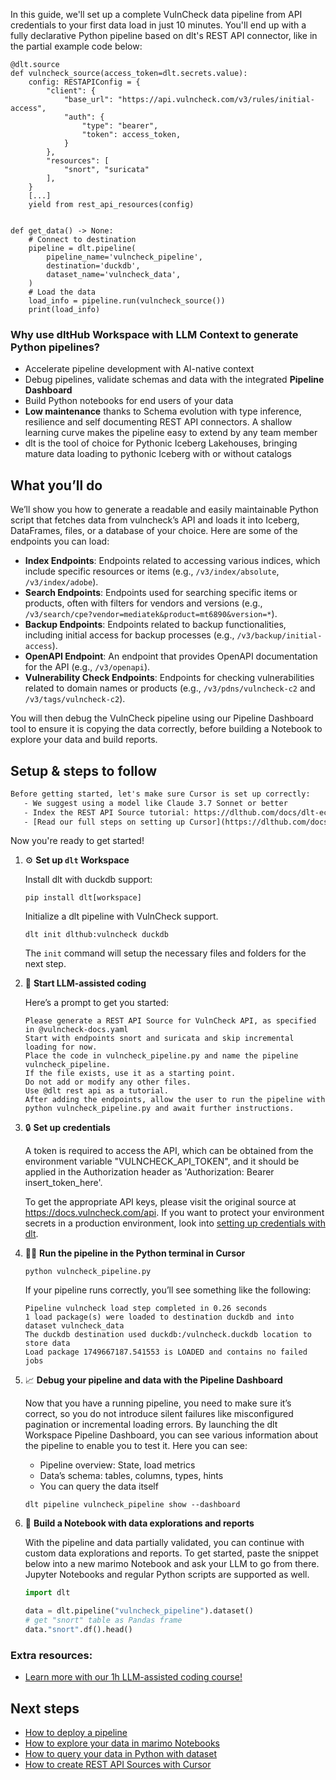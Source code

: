 In this guide, we'll set up a complete VulnCheck data pipeline from API credentials to your first data load in just 10 minutes. You'll end up with a fully declarative Python pipeline based on dlt's REST API connector, like in the partial example code below:

```python-outcome
@dlt.source
def vulncheck_source(access_token=dlt.secrets.value):
    config: RESTAPIConfig = {
        "client": {
            "base_url": "https://api.vulncheck.com/v3/rules/initial-access",
            "auth": {
                "type": "bearer",
                "token": access_token,
            }
        },
        "resources": [
            "snort", "suricata"
        ],
    }
    [...]
    yield from rest_api_resources(config)


def get_data() -> None:
    # Connect to destination
    pipeline = dlt.pipeline(
        pipeline_name='vulncheck_pipeline',
        destination='duckdb',
        dataset_name='vulncheck_data', 
    )
    # Load the data
    load_info = pipeline.run(vulncheck_source())
    print(load_info) 
```

### Why use dltHub Workspace with LLM Context to generate Python pipelines?

- Accelerate pipeline development with AI-native context
- Debug pipelines, validate schemas and data with the integrated **Pipeline Dashboard**
- Build Python notebooks for end users of your data
- **Low maintenance** thanks to Schema evolution with type inference, resilience and self documenting REST API connectors. A shallow learning curve makes the pipeline easy to extend by any team member
- dlt is the tool of choice for Pythonic Iceberg Lakehouses, bringing mature data loading to pythonic Iceberg with or without catalogs

## What you’ll do

We’ll show you how to generate a readable and easily maintainable Python script that fetches data from vulncheck’s API and loads it into Iceberg, DataFrames, files, or a database of your choice. Here are some of the endpoints you can load:

- **Index Endpoints**: Endpoints related to accessing various indices, which include specific resources or items (e.g., `/v3/index/absolute`, `/v3/index/adobe`).
- **Search Endpoints**: Endpoints used for searching specific items or products, often with filters for vendors and versions (e.g., `/v3/search/cpe?vendor=mediatek&product=mt6890&version=*`).
- **Backup Endpoints**: Endpoints related to backup functionalities, including initial access for backup processes (e.g., `/v3/backup/initial-access`).
- **OpenAPI Endpoint**: An endpoint that provides OpenAPI documentation for the API (e.g., `/v3/openapi`).
- **Vulnerability Check Endpoints**: Endpoints for checking vulnerabilities related to domain names or products (e.g., `/v3/pdns/vulncheck-c2` and `/v3/tags/vulncheck-c2`).

You will then debug the VulnCheck pipeline using our Pipeline Dashboard tool to ensure it is copying the data correctly, before building a Notebook to explore your data and build reports.

## Setup & steps to follow

```default
Before getting started, let's make sure Cursor is set up correctly:
   - We suggest using a model like Claude 3.7 Sonnet or better
   - Index the REST API Source tutorial: https://dlthub.com/docs/dlt-ecosystem/verified-sources/rest_api/ and add it to context as **@dlt rest api**
   - [Read our full steps on setting up Cursor](https://dlthub.com/docs/dlt-ecosystem/llm-tooling/cursor-restapi#23-configuring-cursor-with-documentation)
```

Now you're ready to get started!

1. ⚙️ **Set up `dlt` Workspace**
    
    Install dlt with duckdb support:
    ```shell
    pip install dlt[workspace]
    ```

    Initialize a dlt pipeline with VulnCheck support.
    ```shell
    dlt init dlthub:vulncheck duckdb
    ```

    The `init` command will setup the necessary files and folders for the next step.
    
2. 🤠 **Start LLM-assisted coding**
    
    Here’s a prompt to get you started:
    
    ```prompt
    Please generate a REST API Source for VulnCheck API, as specified in @vulncheck-docs.yaml 
    Start with endpoints snort and suricata and skip incremental loading for now. 
    Place the code in vulncheck_pipeline.py and name the pipeline vulncheck_pipeline. 
    If the file exists, use it as a starting point. 
    Do not add or modify any other files. 
    Use @dlt rest api as a tutorial. 
    After adding the endpoints, allow the user to run the pipeline with python vulncheck_pipeline.py and await further instructions.
    ```

    
3. 🔒 **Set up credentials** 
    
    A token is required to access the API, which can be obtained from the environment variable "VULNCHECK_API_TOKEN", and it should be applied in the Authorization header as 'Authorization: Bearer insert_token_here'.
    
    To get the appropriate API keys, please visit the original source at https://docs.vulncheck.com/api.
    If you want to protect your environment secrets in a production environment, look into [setting up credentials with dlt](https://dlthub.com/docs/walkthroughs/add_credentials).
    
4. 🏃‍♀️ **Run the pipeline in the Python terminal in Cursor**
    
    ```shell
    python vulncheck_pipeline.py
    ```
    
    If your pipeline runs correctly, you’ll see something like the following:
    
    ```shell
    Pipeline vulncheck load step completed in 0.26 seconds
    1 load package(s) were loaded to destination duckdb and into dataset vulncheck_data
    The duckdb destination used duckdb:/vulncheck.duckdb location to store data
    Load package 1749667187.541553 is LOADED and contains no failed jobs
    ```
    
5. 📈 **Debug your pipeline and data with the Pipeline Dashboard**

    Now that you have a running pipeline, you need to make sure it’s correct, so you do not introduce silent failures like misconfigured pagination or incremental loading errors. By launching the dlt Workspace Pipeline Dashboard, you can see various information about the pipeline to enable you to test it. Here you can see:
    - Pipeline overview: State, load metrics
    - Data’s schema: tables, columns, types, hints
    - You can query the data itself
    
    ```shell
    dlt pipeline vulncheck_pipeline show --dashboard
    ```
    
6. 🐍 **Build a Notebook with data explorations and reports**

    With the pipeline and data partially validated, you can continue with custom data explorations and reports. To get started, paste the snippet below into a new marimo Notebook and ask your LLM to go from there. Jupyter Notebooks and regular Python scripts are supported as well.

    
    ```python
    import dlt

   data = dlt.pipeline("vulncheck_pipeline").dataset()
   # get "snort" table as Pandas frame
   data."snort".df().head()
    ```

### Extra resources:

- [Learn more with our 1h LLM-assisted coding course!](https://www.youtube.com/watch?v=GGid70rnJuM)

## Next steps

- [How to deploy a pipeline](https://dlthub.com/docs/walkthroughs/deploy-a-pipeline)
- [How to explore your data in marimo Notebooks](https://dlthub.com/docs/general-usage/dataset-access/marimo)
- [How to query your data in Python with dataset](https://dlthub.com/docs/general-usage/dataset-access/dataset)
- [How to create REST API Sources with Cursor](https://dlthub.com/docs/dlt-ecosystem/llm-tooling/cursor-restapi)